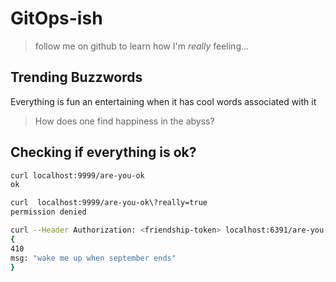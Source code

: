 # GitOps-ish
> follow me on github to learn how I'm _really_ feeling...

## Trending Buzzwords
Everything is fun an entertaining when it has cool words associated with it

> How does one find happiness in the abyss?

## Checking if everything is ok?

```bash
curl localhost:9999/are-you-ok
ok

curl  localhost:9999/are-you-ok\?really=true
permission denied

curl --Header Authorization: <friendship-token> localhost:6391/are-you-ok?really=true
{
410
msg: "wake me up when september ends"
}
```